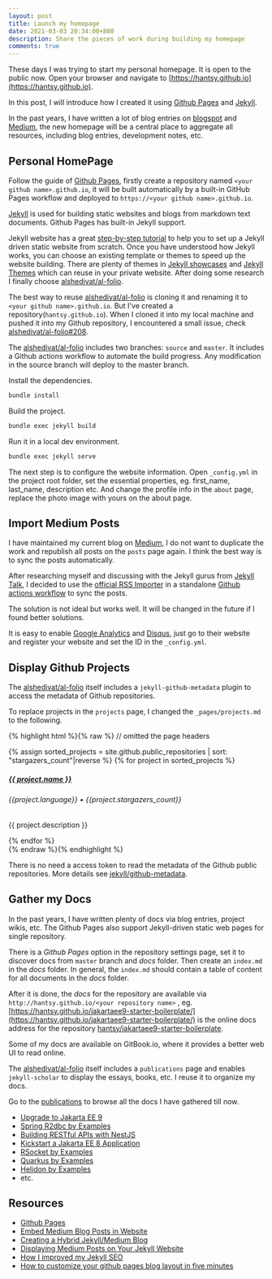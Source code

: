 ```yaml
---
layout: post
title: Launch my homepage
date: 2021-03-03 20:34:00+800
description: Share the pieces of work during building my homepage
comments: true
---
```


These days I was trying to start my personal homepage. It is open to the public now. Open your browser and navigate to [https://hantsy.github.io](https://hantsy.github.io).

In this post, I will introduce how I created it using [Github Pages](https://pages.github.com/) and [Jekyll](https://jekyllrb.com/).

In the past years, I have written a lot of blog entries on [blogspot](https://hantsy.blogspot.com) and [Medium](https://hantsy.medium.com), the new homepage will be a central place to aggregate all resources, including blog entries, development notes, etc.

## Personal HomePage

Follow the guide of [Github Pages](https://pages.github.com/), firstly create a repository named `<your github name>.github.io`, it will be built automatically by a built-in GitHub Pages workflow and deployed to `https://<your github name>.github.io`.

[Jekyll](https://jekyllrb.com/) is used for building static websites and blogs from markdown text documents. Github Pages has built-in Jekyll support.

Jekyll website has a great [step-by-step tutorial](https://jekyllrb.com/docs/step-by-step/01-setup/) to help you to set up a Jekyll driven static website from scratch. Once you have understood how Jekyll works, you can choose an existing template or themes to speed up the website building. There are plenty of themes in [Jekyll showcases](https://jekyllrb.com/showcase/) and [Jekyll Themes](http://jekyllthemes.org/) which can reuse in your private website. After doing some research I finally choose [alshedivat/al-folio](https://github.com/alshedivat/al-folio).

The best way to reuse  [alshedivat/al-folio](https://github.com/alshedivat/al-folio) is cloning it and renaming it to  `<your github name>.github.io`.  But I've created a repository(`hantsy.github.io`). When I cloned it into my local machine and pushed it into my Github repository, I encountered a small issue, check [alshedivat/al-folio#208](https://github.com/alshedivat/al-folio/issues/208).

The [alshedivat/al-folio](https://github.com/alshedivat/al-folio) includes two branches: `source` and `master`. It includes a Github actions workflow to automate the build progress. Any modification in the source branch will deploy to the master branch.

Install the dependencies.

```bash
bundle install
```

Build the project.

```bash
bundle exec jekyll build
```

Run it in a local dev environment.

```bash
bundle exec jekyll serve
```

The next step is to configure the website information.  Open `_config.yml` in the project root folder,  set the essential properties, eg.  first_name, last_name, description etc. And change the profile info in the  `about` page, replace the photo image with yours on the about page.

## Import Medium Posts

I have maintained my current blog on [Medium](https://hantsy.medium.com), I do not want to duplicate the work and republish all posts on the `posts` page again. I think the best way is to sync the posts automatically.

After researching myself and discussing with the Jekyll gurus from [Jekyll Talk](https://talk.jekyllrb.com), I decided to use the [official RSS Importer](https://import.jekyllrb.com/docs/rss/) in a standalone [Github actions workflow](https://github.com/hantsy/hantsy.github.io/blob/source/.github/workflows/medium-sync.yml) to sync the posts.

The solution is not ideal but works well. It will be changed in the future if I found better solutions.

It is easy to enable [Google Analytics](https://analytics.google.com) and [Disqus](https://disqus.com/), just go to their website and register your website and set the ID in the `_config.yml`.

## Display Github Projects

The [alshedivat/al-folio](https://github.com/alshedivat/al-folio) itself includes a `jekyll-github-metadata` plugin to access the metadata of Github repositories.

To replace projects in the  `projects` page, I changed the  `_pages/projects.md` to the following.

{% highlight html %}{% raw %}
// omitted the page headers
<div class="projects">
  {% assign sorted_projects = site.github.public_repositories | sort: "stargazers_count"|reverse  %}
  {% for project in sorted_projects %}
  <div class="card hoverable mt-2">
    <div class="card-body">
      <h5 class="card-title text-lowercase">
        <a href="{{ project.html_url }}" target="_blank">{{ project.name }}</a>
      </h5>
       <h6 class="card-subtitle mb-2 text-muted">{{project.language}} &bull; <i class="fa fa-star"></i> {{project.stargazers_count}} </h6>
      <p class="card-text">{{ project.description }}</p>
    </div>
  </div>
  {% endfor %}
</div>
{% endraw %}{% endhighlight %}

There is no need a access token to read the metadata of the Github public repositories. More details see [jekyll/github-metadata](https://github.com/jekyll/github-metadata).

## Gather my Docs

In the past years, I have written plenty of docs via blog entries, project wikis, etc. The Github Pages also support Jekyll-driven static web pages for single repository.

There is a *Github Pages* option in the repository settings page, set it to discover docs from `master` branch and *docs* folder. Then create an `index.md` in the *docs* folder. In general, the `index.md` should contain a table of content for all documents in the *docs* folder.

After it is done, the *docs* for the repository are available via `http://hantsy.github.io/<your repository name>` , eg.  [https://hantsy.github.io/jakartaee9-starter-boilerplate/](https://hantsy.github.io/jakartaee9-starter-boilerplate/) is the online docs address for the repository [hantsy/jakartaee9-starter-boilerplate](https://github.com/hantsy/jakartaee9-starter-boilerplate).

Some of my docs are available on GitBook.io, where it provides a better web UI to read online.

The [alshedivat/al-folio](https://github.com/alshedivat/al-folio) itself includes a `publications` page and enables  `jekyll-scholar` to display the essays, books, etc. I reuse it to organize my docs.

Go to the [publications](https://hantsy.github.io/publications/) to browse all the docs I have gathered till now.

* [Upgrade to Jakarta EE 9](https://hantsy.github.io/jakartaee9-starter-boilerplate/)
* [Spring R2dbc by Examples](https://hantsy.github.io/spring-r2dbc-sample/)
* [Building RESTful APIs with NestJS](https://hantsy.github.io/nestjs-sample/)
* [Kickstart a Jakarta EE 8 Application](https://hantsy.github.io/jakartaee8-starter-boilerplate/)
* [RSocket by Examples](https://hantsy.github.io/rsocket-sample/)
* [Quarkus by Examples](https://hantsy.github.io/quarkus-sandbox/)
* [Helidon by Examples](https://hantsy.github.io/helidon-sandbox/)
* etc.

## Resources

* [Github Pages](https://pages.github.com/)
* [Embed Medium Blog Posts in Website](https://talk.jekyllrb.com/t/how-to-merge-medium-posts-and-local-posts-in-the-blog-list-page/5728)
* [Creating a Hybrid Jekyll/Medium Blog](https://jonbake.com/blog/2019/08/02/creating-a-hybrid-jekyll-medium-blog.html)
* [Displaying Medium Posts on Your Jekyll Website](https://medium.com/@jameshamann/displaying-medium-posts-on-your-jekyll-website-7eef230309e4)
* [How I improved my Jekyll SEO](https://blog.mastykarz.nl/improve-jekyll-seo/)
* [How to customize your github pages blog layout in five minutes](https://aregsar.com/blog/2019/how-to-customize-your-github-pages-blog-layout-in-five-minutes/)
